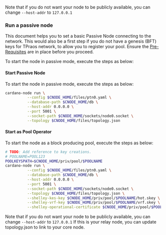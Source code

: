 Note that if you do not want your node to be publicly available, you can change `--host-addr` to `127.0.0.1`
### Run a passive node

This document helps you to set a basic Passive Node connecting to the network. This would also be a first step if you do not have a genesis (BFT) keys for TPraos network, to allow you to register your pool.
Ensure the [Pre-Requisites](Common.md#dependencies-and-folder-structure-setup) are in place before you proceed.

To start the node in passive mode, execute the steps as below:

#### Start Passive Node

To start the node in passive mode, execute the steps as below:

``` bash
cardano-node run \
          --config $CNODE_HOME/files/ptn0.yaml \
          --database-path $CNODE_HOME/db \
          --host-addr 0.0.0.0 \
          --port 5001 \
          --socket-path $CNODE_HOME/sockets/node0.socket \
          --topology $CNODE_HOME/files/topology.json
```

#### Start as Pool Operator

To start the node as a block producing pool, execute the steps as below:
``` bash
# TODO: Add reference to key creations.
# POOLNAME=POOL123
POOLKEYSPATH=$CNODE_HOME/priv/pool/$POOLNAME
cardano-node run \
          --config $CNODE_HOME/files/ptn0.yaml \
          --database-path $CNODE_HOME/db \
          --host-addr 0.0.0.0 \
          --port 5001 \
          --socket-path $CNODE_HOME/sockets/node0.socket \
          --topology $CNODE_HOME/files/topology.json \
          --shelley-kes-key $CNODE_HOME/priv/pool/$POOLNAME/hot.skey \
          --shelley-vrf-key $CNODE_HOME/priv/pool/$POOLNAME/vrf.skey \
          --shelley-operational-certificate $CNODE_HOME/priv/pool/$POOLNAME/op.cert
```

Note that if you do not want your node to be publicly available, you can change `--host-addr` to `127.0.0.1`
If this is your relay node, you can update topology.json to link to your core node.
